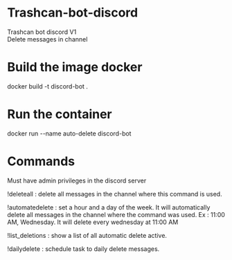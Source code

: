 # Trashcan-bot-discord
Trashcan bot discord V1  
Delete messages in channel  

# Build the image docker
docker build -t discord-bot .  

# Run the container
docker run --name auto-delete discord-bot  

# Commands
Must have admin privileges in the discord server  

!deleteall : delete all messages in the channel where this command is used.  

!automatedelete : set a hour and a day of the week. It will automatically delete all messages in the channel where the command was used. Ex : 11:00 AM, Wednesday. It will delete every wednesday at 11:00 AM  

!list_deletions : show a list of all automatic delete active.  

!dailydelete : schedule task to daily delete messages.  